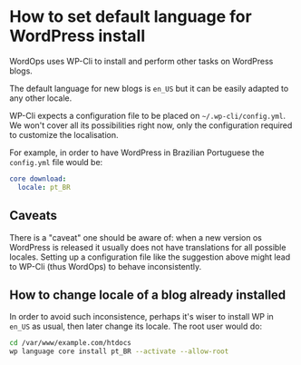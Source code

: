 # How to set default language for WordPress install

WordOps uses WP-Cli to install and perform other tasks on WordPress blogs.

The default language for new blogs is `en_US` but it can be easily adapted to any other locale.

WP-Cli expects a configuration file to be placed on `~/.wp-cli/config.yml`. We won't cover all its possibilities right now, only the configuration required to customize the localisation.

For example, in order to have WordPress in Brazilian Portuguese the `config.yml` file would be:

```yaml
core download:
  locale: pt_BR
```

## Caveats

There is a "caveat" one should be aware of: when a new version os WordPress is released it usually does not have translations for all possible locales. Setting up a configuration file like the suggestion above might lead to WP-Cli (thus WordOps) to behave inconsistently.

## How to change locale of a blog already installed

In order to avoid such inconsistence, perhaps it's wiser to install WP in `en_US` as usual, then later change its locale. The root user would do:

```bash
cd /var/www/example.com/htdocs
wp language core install pt_BR --activate --allow-root
```
